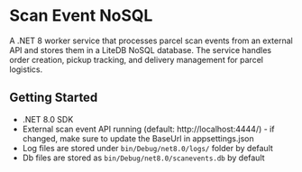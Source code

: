 # Scan Event NoSQL

A .NET 8 worker service that processes parcel scan events from an external API and stores them in a LiteDB NoSQL database. The service handles order creation, pickup tracking, and delivery management for parcel logistics.

## Getting Started
- .NET 8.0 SDK
- External scan event API running (default: http://localhost:4444/) - if changed, make sure to update the BaseUrl in appsettings.json
- Log files are stored under `bin/Debug/net8.0/logs/` folder by default
- Db files are stored as `bin/Debug/net8.0/scanevents.db` by default